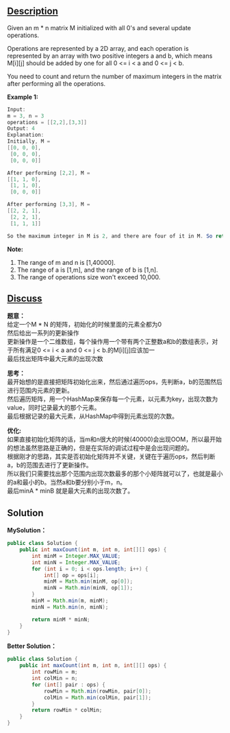 ## [Description](https://leetcode.com/problems/range-addition-ii/#/description)
Given an m * n matrix M initialized with all 0's and several update operations.

Operations are represented by a 2D array, and each operation is represented by an array with two positive integers a and b, which means M[i][j] should be added by one for all 0 <= i < a and 0 <= j < b.

You need to count and return the number of maximum integers in the matrix after performing all the operations.

**Example 1:**  
```java
Input:
m = 3, n = 3
operations = [[2,2],[3,3]]
Output: 4
Explanation:
Initially, M =
[[0, 0, 0],
 [0, 0, 0],
 [0, 0, 0]]

After performing [2,2], M =
[[1, 1, 0],
 [1, 1, 0],
 [0, 0, 0]]

After performing [3,3], M =
[[2, 2, 1],
 [2, 2, 1],
 [1, 1, 1]]

So the maximum integer in M is 2, and there are four of it in M. So return 4.
```

**Note:**
1. The range of m and n is [1,40000].
2. The range of a is [1,m], and the range of b is [1,n].
3. The range of operations size won't exceed 10,000.

## [Discuss](https://discuss.leetcode.com/category/760/range-addition-ii)
**题意：**   
给定一个M * N 的矩阵，初始化的时候里面的元素全都为0   
然后给出一系列的更新操作   
更新操作是一个二维数组，每个操作用一个带有两个正整数a和b的数组表示，对于所有满足0 <= i < a and 0 <= j < b.的M[i][j]应该加一   
最后找出矩阵中最大元素的出现次数

**思考：**  
最开始想的是直接把矩阵初始化出来，然后通过遍历ops，先判断a，b的范围然后进行范围内元素的更新。  
然后遍历矩阵，用一个HashMap来保存每一个元素，以元素为key，出现次数为value，同时记录最大的那个元素。  
最后根据记录的最大元素，从HashMap中得到元素出现的次数。   

**优化:**   
如果直接初始化矩阵的话，当m和n很大的时候(40000)会出现OOM，所以最开始的想法虽然思路是正确的，但是在实际的调试过程中是会出现问题的。   
根据刚才的思路，其实是否初始化矩阵并不关键，关键在于遍历ops，然后判断a，b的范围去进行了更新操作。      
所以我们只需要找出那个范围内出现次数最多的那个小矩阵就可以了，也就是最小的a和最小的b。当然a和b要分别小于m，n。  
最后minA * minB 就是最大元素的出现次数了。


## Solution
**MySolution：**   
```java
public class Solution {
    public int maxCount(int m, int n, int[][] ops) {
        int minM = Integer.MAX_VALUE;
        int minN = Integer.MAX_VALUE;
        for (int i = 0; i < ops.length; i++) {
            int[] op = ops[i];
            minM = Math.min(minM, op[0]);
            minN = Math.min(minN, op[1]);
        }
        minM = Math.min(m, minM);
        minN = Math.min(n, minN);

        return minM * minN;
    }
}
```

**Better Solution：**  
```java
public class Solution {
    public int maxCount(int m, int n, int[][] ops) {
        int rowMin = m;
        int colMin = n;
        for (int[] pair : ops) {
            rowMin = Math.min(rowMin, pair[0]);
            colMin = Math.min(colMin, pair[1]);
        }
        return rowMin * colMin;
    }
}
```
